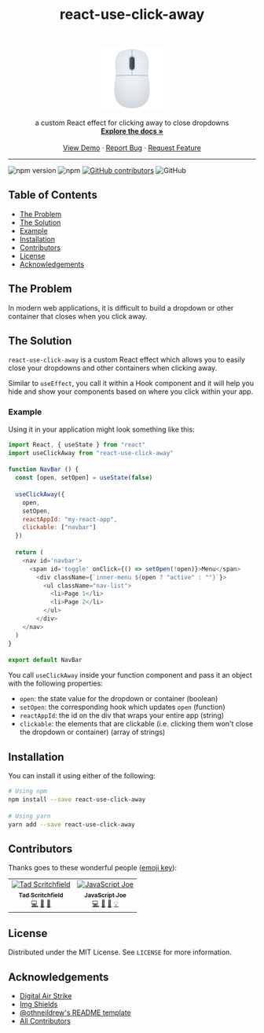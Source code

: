 <h1 align="center">react-use-click-away</h1>

<br />
<p align="center">
  <a href="https://www.joypixels.com/emoji/1f5b1">
    <img src="https://raw.githubusercontent.com/jsjoeio/react-use-click-away/master/mouse.png" alt="Logo" width="128" height="128">
  </a>

  <p align="center">
    a custom React effect for clicking away to close dropdowns
    <br />
    <a href="https://github.com/othneildrew/Best-README-Template"><strong>Explore the docs »</strong></a>
    <br />
    <br />
    <a href="https://codesandbox.io/s/reactuseclickaway-q3zng?fontsize=14">View Demo</a>
    ·
    <a href="https://github.com/othneildrew/Best-README-Template/issues">Report Bug</a>
    ·
    <a href="https://github.com/othneildrew/Best-README-Template/issues">Request Feature</a>
  </p>
</p>

<hr>

![npm version](https://img.shields.io/npm/v/react-use-click-away.svg)
![npm](https://img.shields.io/npm/dm/react-use-click-away.svg)
[![GitHub contributors](https://img.shields.io/github/contributors/jsjoeio/react-use-click-away.svg)](https://github.com/jsjoeio/react-use-click-away/graphs/contributors/)
![GitHub](https://img.shields.io/github/license/jsjoeio/react-use-click-away.svg)



<!-- TABLE OF CONTENTS -->
## Table of Contents

* [The Problem](#the-problem)
* [The Solution](#the-solution)
* [Example](#example)
* [Installation](#installation)
* [Contributors](#contributors)
* [License](#license)
* [Acknowledgements](#acknowledgements)


## The Problem

In modern web applications, it is difficult to build a dropdown or other container that closes when you click away.

## The Solution

`react-use-click-away` is a custom React effect which allows you to easily close your dropdowns and other containers when clicking away.

Similar to `useEffect`, you call it within a Hook component and it will help you hide and show your components based on where you click within your app.

### Example
Using it in your application might look something like this:

```javascript
import React, { useState } from "react"
import useClickAway from "react-use-click-away"

function NavBar () {
  const [open, setOpen] = useState(false)

  useClickAway({
    open,
    setOpen,
    reactAppId: "my-react-app",
    clickable: ["navbar"]
  })

  return (
    <nav id='navbar'>
      <span id='toggle' onClick={() => setOpen(!open)}>Menu</span>
        <div className={`inner-menu ${open ? "active" : ""}`}>
          <ul className="nav-list">
            <li>Page 1</li>
            <li>Page 2</li>
          </ul>
        </div>
    </nav>
  )
}

export default NavBar
```

You call `useClickAway` inside your function component and pass it an object with the following properties:
- `open`: the state value for the dropdown or container (boolean)
- `setOpen`: the corresponding hook which updates `open` (function)
- `reactAppId`: the id on the div that wraps your entire app (string)
- `clickable`: the elements that are clickable (i.e. clicking them won't close the dropdown or container) (array of strings)

## Installation

You can install it using either of the following:
```bash
# Using npm
npm install --save react-use-click-away

# Using yarn
yarn add --save react-use-click-away
```

## Contributors

Thanks goes to these wonderful people ([emoji key](https://allcontributors.org/docs/en/emoji-key)):
<!-- ALL-CONTRIBUTORS-LIST:START - Do not remove or modify this section -->
<!-- prettier-ignore -->
<table><tr><td align="center"><a href="http://tadscritchfield.com"><img src="https://avatars0.githubusercontent.com/u/11529600?v=4" width="100px;" alt="Tad Scritchfield"/><br /><sub><b>Tad Scritchfield</b></sub></a><br /><a href="https://github.com/jsjoeio/react-use-click-away/commits?author=tscritch" title="Code">💻</a> <a href="#ideas-tscritch" title="Ideas, Planning, & Feedback">🤔</a> <a href="#review-tscritch" title="Reviewed Pull Requests">👀</a></td><td align="center"><a href="https://joeprevite.com/"><img src="https://avatars3.githubusercontent.com/u/3806031?v=4" width="100px;" alt="JavaScript Joe"/><br /><sub><b>JavaScript Joe</b></sub></a><br /><a href="https://github.com/jsjoeio/react-use-click-away/commits?author=jsjoeio" title="Code">💻</a> <a href="#ideas-jsjoeio" title="Ideas, Planning, & Feedback">🤔</a> <a href="https://github.com/jsjoeio/react-use-click-away/commits?author=jsjoeio" title="Documentation">📖</a> <a href="#example-jsjoeio" title="Examples">💡</a></td></tr></table>

## License

Distributed under the MIT License. See `LICENSE` for more information.

## Acknowledgements
* [Digital Air Strike](https://digitalairstrike.com/)
* [Img Shields](https://shields.io)
* [@othneildrew's README template](https://github.com/othneildrew/Best-README-Template)
* [All Contributors](https://allcontributors.org/)
